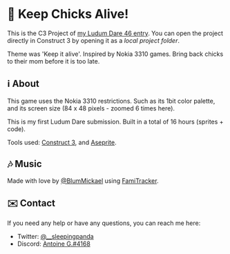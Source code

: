 # 🐣 Keep Chicks Alive!
This is the C3 Project of [my Ludum Dare 46 entry](https://sleepingpandagames.itch.io/keep-chicks-alive).
You can open the project directly in Construct 3 by opening it as a *local project folder*.

Theme was 'Keep it alive'.
Inspired by Nokia 3310 games. 
Bring back chicks to their mom before it is too late.

## ℹ About
This game uses the Nokia 3310 restrictions.
Such as its 1bit color palette, and its screen size (84 x 48 pixels - zoomed 6 times here).

This is my first Ludum Dare submission.
Built in a total of 16 hours (sprites + code).

Tools used: [Construct 3](https://construct.net), and [Aseprite](https://aseprite.org).

## 🎶 Music
Made with love by [@BlumMickael](https://twitter.com/BlumMickael) using [FamiTracker](http://famitracker.com/).

## ✉️ Contact
If you need any help or have any questions, you can reach me here:
- Twitter: [@__sleepingpanda](https://twitter.com/__sleepingpanda)
- Discord: [Antoine G.#4168](https://discord.gg/A8DGFx5)